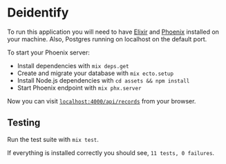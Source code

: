 # Deidentify

To run this application you will need to have [Elixir](https://elixir-lang.org/install.html) and [Phoenix](https://hexdocs.pm/phoenix/installation.html) installed on your machine. Also, Postgres running on localhost on the default port.

To start your Phoenix server:

- Install dependencies with `mix deps.get`
- Create and migrate your database with `mix ecto.setup`
- Install Node.js dependencies with `cd assets && npm install`
- Start Phoenix endpoint with `mix phx.server`

Now you can visit [`localhost:4000/api/records`](http://localhost:4000/api/records) from your browser.

## Testing

Run the test suite with `mix test`.

If everything is installed correctly you should see, `11 tests, 0 failures`.
